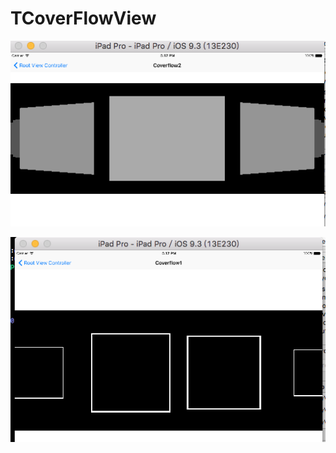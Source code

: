 # TCoverFlowView
![image](https://github.com/tikeyc/TCoverFlowView/raw/master/ReadMe/screen1.png)     


![image](https://github.com/tikeyc/TCoverFlowView/raw/master/ReadMe/screen2.png)
